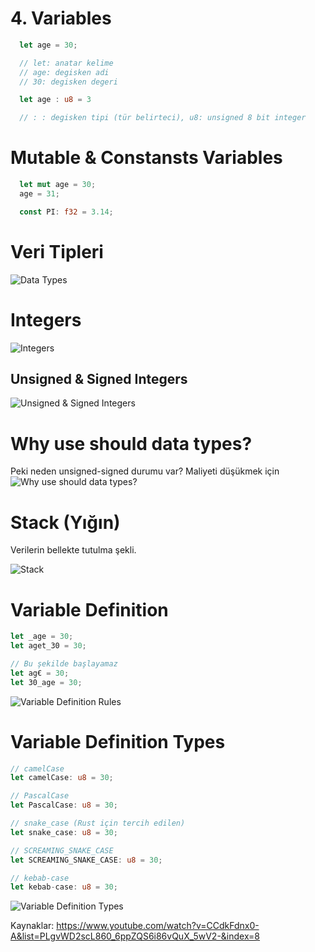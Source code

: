 # 4. Variables

```rust
  let age = 30;

  // let: anatar kelime
  // age: degisken adi
  // 30: degisken degeri
```

```rust
  let age : u8 = 3

  // : : degisken tipi (tür belirteci), u8: unsigned 8 bit integer
```

# Mutable & Constansts Variables

```rust
  let mut age = 30;
  age = 31;
```

```rust
  const PI: f32 = 3.14;
```

# Veri Tipleri

![Data Types](./images/data-types.png "Data Types")

# Integers

![Integers](./images/integers.png "Integers")

## Unsigned & Signed Integers
![Unsigned & Signed Integers](./images/unsigned-singed.png "Unsigned & Signed Integers")

# Why use should data types?
Peki neden unsigned-signed durumu var? Maliyeti düşükmek için
![Why use should data types?](./images/why-use-should-data-types.png "Why use should data types?")

# Stack (Yığın)
Verilerin bellekte tutulma şekli.

![Stack](./images/stack.png "Stack")

# Variable Definition

```rust
let _age = 30;
let aget_30 = 30;

// Bu şekilde başlayamaz
let ag€ = 30;
let 30_age = 30;
```

![Variable Definition Rules](./images/variable-definition-rules.png "Variable Definition Rules")

# Variable Definition Types

```rust
// camelCase
let camelCase: u8 = 30;

// PascalCase
let PascalCase: u8 = 30;

// snake_case (Rust için tercih edilen)
let snake_case: u8 = 30;

// SCREAMING_SNAKE_CASE
let SCREAMING_SNAKE_CASE: u8 = 30;

// kebab-case
let kebab-case: u8 = 30;
```

![Variable Definition Types](./images/variable-definition-types.png "Variable Definition Types")


Kaynaklar:
https://www.youtube.com/watch?v=CCdkFdnx0-A&list=PLgvWD2scL860_6ppZQS6i86vQuX_5wV2-&index=8

